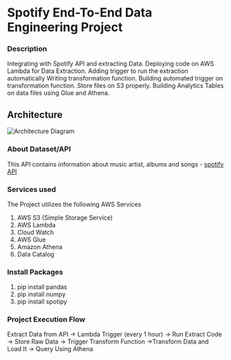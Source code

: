 # Spotify End-To-End Data Engineering Project

### Description
Integrating with Spotify API and extracting Data. Deploying code on AWS Lambda for Data Extraction. Adding trigger to run the extraction automatically Writing transformation function. Building automated trigger on transformation function. Store files on S3 properly. Building Analytics Tables on data files using Glue and Athena.

## Architecture
![Architecture Diagram](https://github.com/mythili2734/Spotify-End-To-End-Data-Engineering-Project/assets/158598007/54c09f5a-9271-428b-9dc0-3b3422899d11)

### About Dataset/API
This API contains information about music artist, albums and songs - [spotify API](https://developer.spotify.com/documentation/web-api)

### Services used
 The Project utilizes the following AWS Services
  1. AWS S3 (Simple Storage Service)
  2. AWS Lambda
  3. Cloud Watch
  4. AWS Glue
  5. Amazon Athena
  6. Data Catalog

### Install Packages

 1. pip install pandas
 2. pip install numpy
 3.  pip install spotipy

 ### Project Execution Flow
 Extract Data from API -> Lambda Trigger (every 1 hour) -> Run Extract Code -> Store Raw Data -> Trigger Transform Function ->Transform Data and Load It -> Query Using Athena 



